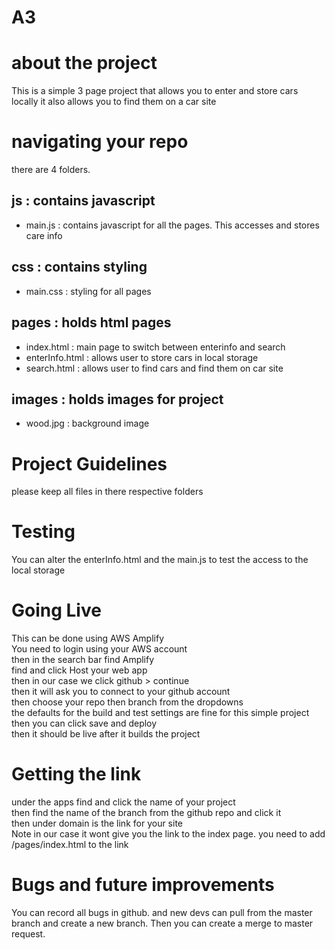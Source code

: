 # A3
# about the project
This is a simple 3 page project that allows you to enter and store cars locally
it also allows you to find them on a car site
# navigating your repo
there are 4 folders. 
## js : contains javascript
  - main.js : contains javascript for all the pages. This accesses and stores care info
## css : contains styling 
  - main.css : styling for all pages
## pages : holds html pages 
  - index.html : main page to switch between enterinfo and search
  - enterInfo.html : allows user to store cars in local storage
  - search.html : allows user to find cars and find them on car site
## images : holds images for project
  - wood.jpg : background image
# Project Guidelines
please keep all files in there respective folders
# Testing
You can alter the enterInfo.html and the main.js to test the access to the local storage
# Going Live
This can be done using AWS Amplify<br />
You need to login using your AWS account<br />
then in the search bar find Amplify<br />
find and click Host your web app<br />
then in our case we click github > continue<br />
then it will ask you to connect to your github account<br />
then choose your repo then branch from the dropdowns<br />
the defaults for the build and test settings are fine for this simple project<br />
then you can click save and deploy<br />
then it should be live after it builds the project
# Getting the link
under the apps find and click the name of your project<br />
then find the name of the branch from the github repo and click it<br />
then under domain is the link for your site<br />
Note in our case it wont give you the link to the index page. you need to add /pages/index.html to the link
# Bugs and future improvements
You can record all bugs in github. and new devs can pull from the master branch and create a new branch. Then you can create a merge to master request.
